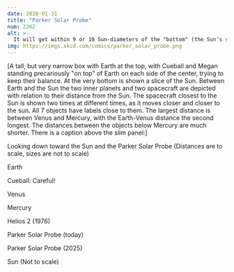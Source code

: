 ```yaml
---
date: 2020-01-31
title: "Parker Solar Probe"
num: 2262
alt: >-
  It will get within 9 or 10 Sun-diameters of the "bottom" (the Sun's surface) which seems pretty far when you put it that way, but from up here on Earth it's practically all the way down.
img: https://imgs.xkcd.com/comics/parker_solar_probe.png
---
```

[A tall, but very narrow box with Earth at the top, with Cueball and Megan standing precariously "on top" of Earth on each side of the center, trying to keep their balance. At the very bottom is shown a slice of the Sun. Between Earth and the Sun the two inner planets and two spacecraft are depicted with relation to their distance from the Sun. The spacecraft closest to the Sun is shown two times at different times, as it moves closer and closer to the sun. All 7 objects have labels close to them. The largest distance is between Venus and Mercury, with the Earth-Venus distance the second longest. The distances between the objects below Mercury are much shorter. There is a caption above the slim panel:]

Looking down toward the Sun
and the Parker Solar Probe
(Distances are to scale, sizes are not to scale)

Earth

Cueball: Careful!

Venus

Mercury

Helios 2 (1976)

Parker Solar Probe (today)

Parker Solar Probe (2025)

Sun
(Not to scale)